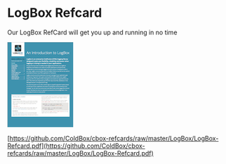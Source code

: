 # LogBox Refcard

Our LogBox RefCard will get you up and running in no time

![](../../.gitbook/assets/logbox-refcard-150.png)

[https://github.com/ColdBox/cbox-refcards/raw/master/LogBox/LogBox-Refcard.pdf](https://github.com/ColdBox/cbox-refcards/raw/master/LogBox/LogBox-Refcard.pdf)
